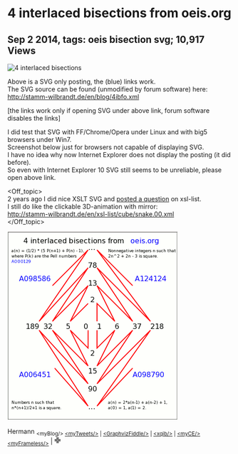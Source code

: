 # 4 interlaced bisections from oeis.org 

## Sep 2 2014, tags: oeis bisection svg; 10,917 Views 

![4 interlaced bisections](http://stamm-wilbrandt.de/en/blog/4ibfo.xml.svg)  

Above is a SVG only posting, the (blue) links work.  
The SVG source can be found (unmodified by forum software) here:  
http://stamm-wilbrandt.de/en/blog/4ibfo.xml

[the links work only if opening SVG under above link, forum software disables the links]
 

I did test that SVG with FF/Chrome/Opera under Linux and with big5 browsers under Win7.  
Screenshot below just for browsers not capable of displaying SVG.  
I have no idea why now Internet Explorer does not display the posting (it did before).  
So even with Internet Explorer 10 SVG still seems to be unreliable, please open above link.  
 

&lt;Off_topic>  
2 years ago I did nice XSLT SVG and [posted a question](https://www.biglist.com/lists/lists.mulberrytech.com/xsl-list/archives/201202/msg00000.html) on xsl-list.  
I still do like the clickable 3D-animation with mirror:  
http://stamm-wilbrandt.de/en/xsl-list/cube/snake.00.xml  
&lt;/Off_topic>

![4 interlaced bisections](../res/4ibfo.gif)  

Hermann <sub>&lt;myBlog/> [&lt;myTweets/>](https://twitter.com/HermannSW) | [&lt;GraphvizFiddle/>](https://stamm-wilbrandt.de/GraphvizFiddle/) | [&lt;xqib/>](https://stamm-wilbrandt.de/xqib/) | [&lt;myCE/>](http://stamm-wilbrandt.de/ce/) [&lt;myFrameless/>](http://stamm-wilbrandt.de/frameless/)</sub> | <a href="https://stamm-wilbrandt.de/en/xsl-list/peg-solitaire/">![solitaire](../res/ps.gif)</a>
